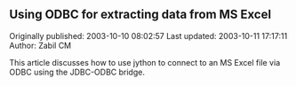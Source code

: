 ## Using ODBC for extracting data from MS Excel 
Originally published: 2003-10-10 08:02:57 
Last updated: 2003-10-11 17:17:11 
Author: Zabil CM 
 
This article discusses how to use jython to connect to an MS Excel file via ODBC using the JDBC-ODBC bridge.